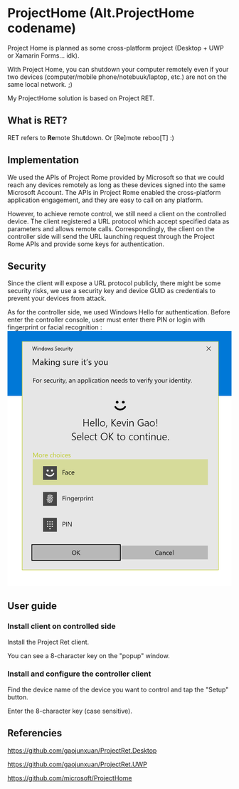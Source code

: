 # ProjectHome (Alt.ProjectHome codename)

Project Home is planned as some cross-platform project (Desktop + UWP or Xamarin Forms... idk). 

With Project Home, you can shutdown your computer remotely even if your two devices (computer/mobile phone/notebuuk/laptop, etc.) are not on the same local network. ;)

My ProjectHome solution is based on Project RET.

## What is RET?

RET refers to **Re**mote Shu**t**down. Or [Re]mote reboo[T] :)


## Implementation

We used the APIs of Project Rome provided by Microsoft so that we could reach any devices remotely as long as these devices signed into the same Microsoft Account. The APIs in Project Rome enabled the cross-platform application engagement, and they are easy to call on any platform.

However, to achieve remote control, we still need a client on the controlled device. The client registered a URL protocol which accept specified data as parameters and allows remote calls. Correspondingly, the client on the controller side will send the URL launching request through the Project Rome APIs and provide some keys for authentication.


## Security

Since the client will expose a URL protocol publicly, there might be some security risks, we use a security key and device GUID as credentials to prevent your devices from attack.

As for the controller side, we used Windows Hello for authentication. Before enter the controller console, user must enter there PIN or login with fingerprint or facial recognition :
![Screenshot 38](Images/shot1.png)


## User guide

### Install client on controlled side

Install the Project Ret client.

You can see a 8-character key on the "popup" window.

### Install and configure the controller client

Find the device name of the device you want to control and tap the "Setup" button.

Enter the 8-character key (case sensitive).


## Referencies

https://github.com/gaojunxuan/ProjectRet.Desktop

https://github.com/gaojunxuan/ProjectRet.UWP

https://github.com/microsoft/ProjectHome